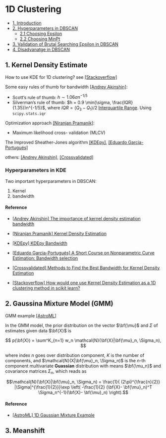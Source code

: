 
# 1D Clustering

* [1. Introduction](https://github.com/HsiangHung/Machine_Learning_Note/tree/master/Clustering/DBSCAN#1-introduction)
* [2. Hyperparameters in DBSCAN](https://github.com/HsiangHung/Machine_Learning_Note/tree/master/Clustering/DBSCAN#2-hyperparameters-in-dbscan)
     * [2.1 Choosing Epsilon](https://github.com/HsiangHung/Machine_Learning_Note/tree/master/Clustering/DBSCAN#21-choosing-epsilon)
     * [2.2 Choosing MinPt](https://github.com/HsiangHung/Machine_Learning_Note/tree/master/Clustering/DBSCAN#22-choosing-minpt)
* [3. Validation of Brutal Searching Epsilon in DBSCAN](https://github.com/HsiangHung/Machine_Learning_Note/tree/master/Clustering/DBSCAN#3-validation-of-brutal-searching-epsilon-in-dbscan)
* [4. Disadvanatge in DBSCAN](https://github.com/HsiangHung/Machine_Learning_Note/tree/master/Clustering/DBSCAN#4-disadvanatge-in-dbscan)



## 1. Kernel Density Estimate


How to use KDE for 1D clustering? see [[Stackoverflow]][How would one use Kernel Density Estimation as a 1D clustering method in scikit learn?]


Some easy rules of thumb for bandwidth [[Andrey Akinshin]][The importance of kernel density estimation bandwidth]:
* Scott’s rule of thumb: $h \sim 1.06 \sigma n^{-1/5}$
* Silverman’s rule of thumb: $h = 0.9 \min(\sigma, \frac{IQR}{1.35})n^{-1/5}$, where $IQR = (Q_3 - Q_1)/2$ [Interquartile Range](https://byjus.com/maths/interquartile-range/). Using ``` scipy.stats.iqr```


Optimization approach [[Niranjan Pramanik]][Kernel Density Estimation]:
* Maximum likelihood cross- validation (MLCV)

The Improved Sheather-Jones algorithm [[KDEpy]][KDEpy Bandwidth], [[Eduardo García-Portugués]][A Short Course on Nonparametric Curve Estimation: Bandwidth selection]

others: [[Andrey Akinshin]][The importance of kernel density estimation bandwidth], [[Crossvalidated]][Methods to Find the Best Bandwidth for Kernel Density Estimation]


### Hyperparameters in KDE

Two important hyperparameters in DBSCAN:
1. Kernel
2. bandwidth

#### Reference

* [The importance of kernel density estimation bandwidth]: https://aakinshin.net/posts/kde-bw/
[[Andrey Akinshin] The importance of kernel density estimation bandwidth](https://aakinshin.net/posts/kde-bw/)

* [Kernel Density Estimation]: https://medium.com/analytics-vidhya/kernel-density-estimation-kernel-construction-and-bandwidth-optimization-using-maximum-b1dfce127073
[[Niranjan Pramanik] Kernel Density Estimation](https://medium.com/analytics-vidhya/kernel-density-estimation-kernel-construction-and-bandwidth-optimization-using-maximum-b1dfce127073)


* [KDEpy Bandwidth]: https://kdepy.readthedocs.io/en/latest/bandwidth.html
[[KDEpy] KDEpy Bandwidth](https://kdepy.readthedocs.io/en/latest/bandwidth.html)

* [A Short Course on Nonparametric Curve Estimation: Bandwidth selection]: https://bookdown.org/egarpor/NP-EAFIT/dens-bwd.html
[[Eduardo García-Portugués] A Short Course on Nonparametric Curve Estimation: Bandwidth selection](https://bookdown.org/egarpor/NP-EAFIT/dens-bwd.html)

* [Methods to Find the Best Bandwidth for Kernel Density Estimation]: https://stats.stackexchange.com/questions/229743/methods-to-find-the-best-bandwidth-for-kernel-density-estimation
[[Crossvalidated] Methods to Find the Best Bandwidth for Kernel Density Estimation](https://stats.stackexchange.com/questions/229743/methods-to-find-the-best-bandwidth-for-kernel-density-estimation)


* [How would one use Kernel Density Estimation as a 1D clustering method in scikit learn?]: https://stackoverflow.com/questions/35094454/how-would-one-use-kernel-density-estimation-as-a-1d-clustering-method-in-scikit
[[Stackoverflow] How would one use Kernel Density Estimation as a 1D clustering method in scikit learn?](https://stackoverflow.com/questions/35094454/how-would-one-use-kernel-density-estimation-as-a-1d-clustering-method-in-scikit)

## 2. Gaussina Mixture Model (GMM)

GMM example [[AstroML]][1D Gaussian Mixture Example]

In the GMM model, the prior distribution on the vector $\bf{\mu}$ and $\Sigma$ of estimates given data $\bf{X}$ is 

$$ p(\bf{X}) = \sum^K_{n=1} w_n \mathcal{N}(\bf{X}|\bf{\mu}_n, \Sigma_n), $$

where index $n$ goes over distribution component, $K$ is the number of components, and $\mathcal{N}(X|\bf{\mu}_n, \Sigma_n)$ is the $n$-th component multivariate **Guassian** distribution with means $\bf{\mu_n}$ and covariance matrices $\Sigma_n$, which reads as

$$\mathcal{N}(\bf{X}|\bf{\mu}_n, \Sigma_n) = \frac{1}{ (2\pi)^{\frac{n}{2}} |\Sigma|^{\frac{1}{2}}}\exp \left( -\frac{1}{2} (\bf{X}- \bf{\mu}_n)^T \Sigma_n^{-1}(\bf{X}- \bf{\mu}_n) \right).$$


#### Reference

* [1D Gaussian Mixture Example]: https://www.astroml.org/book_figures/chapter4/fig_GMM_1D.html
[[AstroML] 1D Gaussian Mixture Example](https://www.astroml.org/book_figures/chapter4/fig_GMM_1D.html)


## 3. Meanshift
